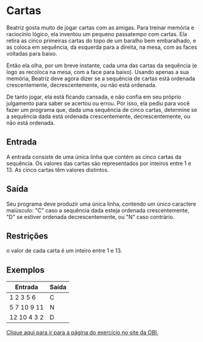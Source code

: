 # Cartas

Beatriz gosta muito de jogar cartas com as amigas. Para treinar memória e raciocínio lógico, ela inventou um pequeno passatempo com cartas. Ela retira as cinco primeiras cartas do topo de um baralho bem embaralhado, e as coloca em sequência, da esquerda para a direita, na mesa, com as faces voltadas para baixo.

Então ela olha, por um breve instante, cada uma das cartas da sequência (e logo as recoloca na mesa, com a face para baixo). Usando apenas a sua memória, Beatriz deve agora dizer se a sequência de cartas está ordenada crescentemente, decrescentemente, ou não está ordenada.

De tanto jogar, ela está ficando cansada, e não confia em seu próprio julgamento para saber se acertou ou errou. Por isso, ela pediu para você fazer um programa que, dada uma sequência de cinco cartas, determine se a sequência dada está ordenada crescentemente, decrescentemente, ou não está ordenada.

## Entrada

A entrada consiste de uma única linha que contém as cinco cartas da sequência. Os valores das cartas são representados por inteiros entre 1 e 13. As cinco cartas têm valores distintos.

## Saída

Seu programa deve produzir uma única linha, contendo um único caractere maiúsculo: "C" caso a sequência dada esteja ordenada crescentemente, "D" se estiver ordenada decrescentemente, ou "N" caso contrário.

## Restrições

o valor de cada carta é um inteiro entre 1 e 13.

## Exemplos

| Entrada          | Saída |
|------------------|-------|
| 1 2 3 5 6        | C     |
| 5 7 10 9 11      | N     |
| 12 10 4 3 2      | D     |


[Clique aqui para ir para a página do exercício no site da OBI.](https://olimpiada.ic.unicamp.br/pratique/ps/2014/f1/cartas/)